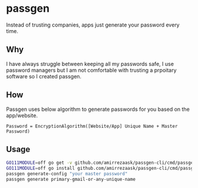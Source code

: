 # passgen
Instead of trusting companies, apps just generate your password every time.

## Why
I have always struggle between keeping all my passwords safe, I use password managers but I am not comfortable with trusting
a prpoitary software so I created passgen.

## How
Passgen uses below algorithm to generate passwords for you based on the app/website.<br>
```
Password = EncryptionAlgorithm([Website/App] Unique Name + Master Password)
```

## Usage
```bash
GO111MODULE=off go get -v github.com/amirrezaask/passgen-cli/cmd/passgen
GO111MODULE=off go install github.com/amirrezaask/passgen-cli/cmd/passgen
passgen generate-config "your master password"
passgen generate primary-gmail-or-any-unique-name
```

